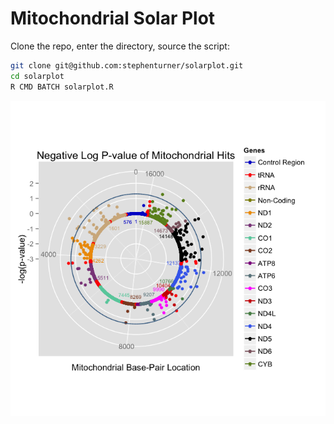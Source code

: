 # Mitochondrial Solar Plot

Clone the repo, enter the directory, source the script:

```bash
git clone git@github.com:stephenturner/solarplot.git
cd solarplot
R CMD BATCH solarplot.R
```

![solarplot](./solarplot.png)
